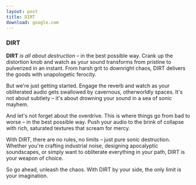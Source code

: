 ```yaml
---
layout: post
title: DIRT
download: google.com
---
```


### DIRT ###

**DIRT** *is all about destruction* – in the best possible way. Crank up the distortion knob and watch as your sound transforms from pristine to pulverized in an instant. From harsh grit to downright chaos, DIRT delivers the goods with unapologetic ferocity.

But we're just getting started. Engage the reverb and watch as your obliterated audio gets swallowed by cavernous, otherworldly spaces. It's not about subtlety – it's about drowning your sound in a sea of sonic mayhem.

And let's not forget about the overdrive. This is where things go from bad to worse – in the best possible way. Push your audio to the brink of collapse with rich, saturated textures that scream for mercy.

With DIRT, there are no rules, no limits – just pure sonic destruction. Whether you're crafting industrial noise, designing apocalyptic soundscapes, or simply want to obliterate everything in your path, DIRT is your weapon of choice.

So go ahead, unleash the chaos. With DIRT by your side, the only limit is your imagination.

